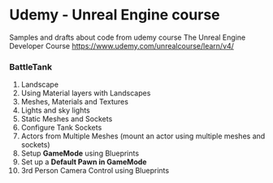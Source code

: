 # Udemy - Unreal Engine course

Samples and drafts about code from udemy course The Unreal Engine Developer Course https://www.udemy.com/unrealcourse/learn/v4/


### BattleTank

01. Landscape
2. Using Material layers with Landscapes
3. Meshes, Materials and Textures
4. Lights and sky lights
5. Static Meshes and Sockets
6. Configure Tank Sockets
7. Actors from Multiple Meshes (mount an actor using multiple meshes and sockets)
8. Setup **GameMode** using Blueprints
9. Set up a **Default Pawn in GameMode**
10. 3rd Person Camera Control using Blueprints